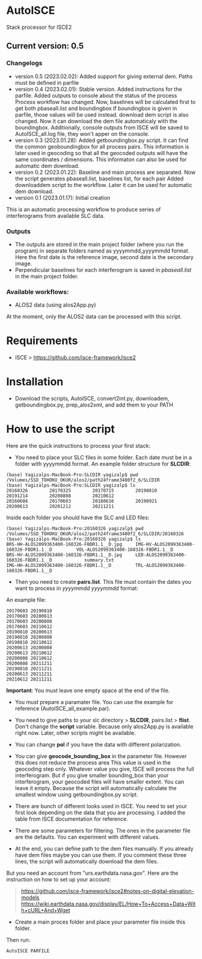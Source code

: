 # AutoISCE
Stack processor for ISCE2
## Current version: 0.5
### Changelogs
- version 0.5 (2023.02.02): Added support for giving external dem. Paths must be defined in parfile
- version 0.4 (2023.02.01): Stable version. Added instructions for the parfile. Added outputs to console about the status of the process
                           Process workflow has changed. Now, baselines will be calculated first to get both pbaseall.list and boundingbox
                           If boundingbox is given in parfile, those values will be used instead. download dem script is also changed. Now
                           it can download the dem file automaticaly with the boundingbox. Additionally, console outputs from ISCE will be
                           saved to AutoISCE_all.log file, they won't apper on the console.
- version 0.3 (2023.01.28): Added getboundingbox.py script. It can find the common geoboundingbox for all process pairs. This information
                          is later used in geocoding so that all the geocoded outputs will have the same coordinates / dimensions.
                          This informaton can also be used for automatic dem download.
- version 0.2 (2023.01.22): Baseline and main process are separated. Now the script generates pbaseall.list, baselines list, for each pair
                          Added downloaddem script to the workflow. Later it can be used for automatic dem download.
- version 0.1 (2023.01.17): Initial creation


This is an automatic processing workflow to produce series of interferograms from available SLC data.
### Outputs
* The outputs are stored in the main project folder (where you run the program) in separate folders named as yyyymmdd_yyyymmdd format. Here the first
date is the reference image, second date is the secondary image.
* Perpendicular baselines for each interferogram is saved in *pbaseall.list* in the main project folder.

### Available workflows:
* ALOS2 data (using alos2App.py)

At the moment, only the ALOS2 data can be processed with this script.



# Requirements
* ISCE > https://github.com/isce-framework/isce2

# Installation
* Download the scripts, AutoISCE, convert2int.py, downloadem, getboundingbox.py, prep_alos2xml, and add them to your PATH

# How to use the script

Here are the quick instructions to process your first stack:

* You need to place your SLC files in some folder. Each date must be in a folder with yyyymmdd format.
An example folder structure for **SLCDIR**:
```
(base) Yagizalps-MacBook-Pro:SLCDIR yagizalp$ pwd
/Volumes/SSD_TOHOKU_OKUR/alos2/path24frame3400f2_6/SLCDIR
(base) Yagizalps-MacBook-Pro:SLCDIR yagizalp$ ls
20160326        20170325        20170715        20190810        20191214        20200808        20210612
20160604        20170603        20180616        20190921        20200613        20201212        20211211
```
Inside each folder you should have the SLC and LED files:
```
(base) Yagizalps-MacBook-Pro:20160326 yagizalp$ pwd
/Volumes/SSD_TOHOKU_OKUR/alos2/path24frame3400f2_6/SLCDIR/20160326
(base) Yagizalps-MacBook-Pro:20160326 yagizalp$ ls
BRS-HH-ALOS2099363400-160326-FBDR1.1__D.jpg     IMG-HV-ALOS2099363400-160326-FBDR1.1__D         VOL-ALOS2099363400-160326-FBDR1.1__D
BRS-HV-ALOS2099363400-160326-FBDR1.1__D.jpg     LED-ALOS2099363400-160326-FBDR1.1__D            summary.txt
IMG-HH-ALOS2099363400-160326-FBDR1.1__D         TRL-ALOS2099363400-160326-FBDR1.1__D
```

* Then you need to create **pairs.list**. This file must contain the dates you want to process in *yyyymmdd yyyymmdd* format:

An example file:
```
20170603 20190810
20170603 20200613
20170603 20200808
20170603 20210612
20190810 20200613
20190810 20200808
20190810 20210612
20200613 20200808
20200613 20210612
20200808 20210612
20200808 20211211
20190810 20211211
20200613 20211211
20210612 20211211

```
**Important**: You must leave one empty space at the end of the file.

* You must prepare a paramater file. You can use the example for reference (AutoISCE_all_example.par).

* You need to give paths to your slc directory > **SLCDIR**, pairs.list > **flist**. Don't change the **script** variable.
Because only alos2App.py is available right now. Later, other scripts might be available.

* You can change **pol** if you have the data with different polarization.

* You can give **geocode_bounding_box** in the parameter file. However this does not reduce the process area
This value is used in the geocoding step only. Whatever value you give, ISCE will process the full interferogram. 
But if you give smaller bounding_box than your interferogram, your geocoded files will have smaller extent. 
You can leave it empty. Because the script will automatically calculate the smallest window using getboundingbox.py script.

* There are bunch of different looks used in ISCE. You need to set your first look depending on the data that you are processing. 
I added the table from ISCE documentation for reference. 

* There are some parameters for filtering. The ones in the parameter file are the defaults. You can experiment with different values.

* At the end, you can define path to the dem files manually. If you already have dem files maybe you can use them. 
If you comment these three lines, the script will automatically download the dem files. 

But you need an account from "urs.earthdata.nasa.gov". Here are the instruction on how to set up your account:
> https://github.com/isce-framework/isce2#notes-on-digital-elevation-models
> https://wiki.earthdata.nasa.gov/display/EL/How+To+Access+Data+With+cURL+And+Wget

* Create a main proces folder and place your parameter file inside this folder.

Then run:
```
AutoISCE PARFILE
```


